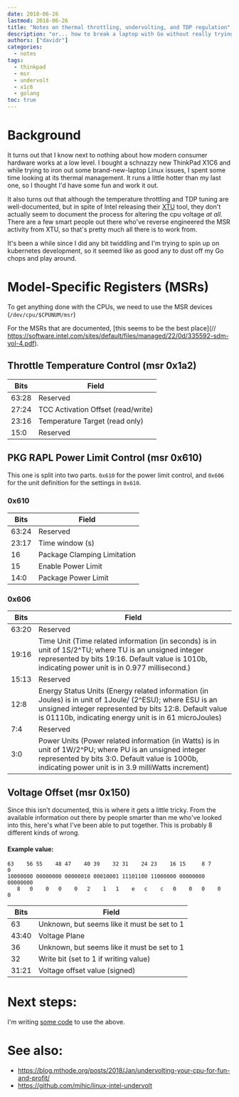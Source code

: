 ```yaml
---
date: 2018-06-26
lastmod: 2018-06-26
title: "Notes on thermal throttling, undervolting, and TDP regulation"
description: "or... how to break a laptop with Go without really trying."
authors: ["davidr"]
categories:
  - notes
tags:
  - thinkpad
  - msr
  - undervolt
  - x1c6
  - golang
toc: true
---
```


# Background

It turns out that I know next to nothing about how modern consumer hardware works at a low level. 
I bought a schnazzy new ThinkPad X1C6 and while trying to iron out some brand-new-laptop Linux
issues, I spent some time looking at its thermal management. It runs a little hotter than my last
one, so I thought I'd have some fun and work it out.

It also turns out that although the temperature throttling and TDP tuning are well-documented, but
in spite of Intel releasing their
[XTU](https://downloadcenter.intel.com/download/24075/Intel-Extreme-Tuning-Utility-Intel-XTU-) 
tool, they don't actually seem to document the process for altering the cpu voltage *at all*. There
are a few smart people out there who've reverse engineered the MSR activity from XTU, so that's pretty
much all there is to work from.

It's been a while since I did any bit twiddling and I'm trying to spin up on kubernetes development,
so it seemed like as good any to dust off my Go chops and play around.

# Model-Specific Registers (MSRs)

To get anything done with the CPUs, we need to use the MSR devices (`/dev/cpu/$CPUNUM/msr`)

For the MSRs that are documented, 
[this seems to be the best place](// https://software.intel.com/sites/default/files/managed/22/0d/335592-sdm-vol-4.pdf).

## Throttle Temperature Control (msr 0x1a2)

Bits | Field
-----|------
63:28|Reserved
27:24|TCC Activation Offset (read/write)
23:16|Temperature Target (read only)
15:0 |Reserved

## PKG RAPL Power Limit Control (msr 0x610)

This one is split into two parts. `0x610` for the power limit control, and `0x606` for the unit
definition for the settings in `0x610`.

### 0x610

Bits | Field
-----|------
63:24|Reserved
23:17|Time window (s)
16   |Package Clamping Limitation
15   |Enable Power Limit
14:0 |Package Power Limit

### 0x606

Bits | Field
-----|------
63:20|Reserved
19:16|Time Unit (Time related information (in seconds) is in unit of 1S/2^TU; where TU is an unsigned integer represented by bits 19:16. Default value is 1010b, indicating power unit is in 0.977 millisecond.)
15:13|Reserved
12:8 |Energy Status Units (Energy related information (in Joules) is in unit of 1Joule/ (2^ESU); where ESU is an unsigned integer represented by bits 12:8. Default value is 01110b, indicating energy unit is in 61 microJoules)
7:4  |Reserved
3:0  |Power Units (Power related information (in Watts) is in unit of 1W/2^PU; where PU is an unsigned integer represented by bits 3:0. Default value is 1000b, indicating power unit is in 3.9 milliWatts increment)

## Voltage Offset (msr 0x150)

Since this isn't documented, this is where it gets a little tricky. From the available information out there
by people smarter than me who've looked into this, here's what I've been able to put together. This is probably
8 different kinds of wrong.

#### Example value:
```
63    56 55    48 47    40 39    32 31    24 23    16 15     8 7      0
10000000 00000000 00000010 00010001 11101100 11000000 00000000 00000000
   8   0    0   0    0   2    1   1    e   c    c   0    0   0    0   0
```

Bits |Field
-----|-----
63   |Unknown, but seems like it must be set to 1
43:40|Voltage Plane
36   |Unknown, but seems like it must be set to 1
32   |Write bit (set to 1 if writing value)
31:21|Voltage offset value (signed)

# Next steps:

I'm writing [some code](https://github.com/davidr/ddtp) to use the above.

# See also:

* https://blog.mthode.org/posts/2018/Jan/undervolting-your-cpu-for-fun-and-profit/
* https://github.com/mihic/linux-intel-undervolt
